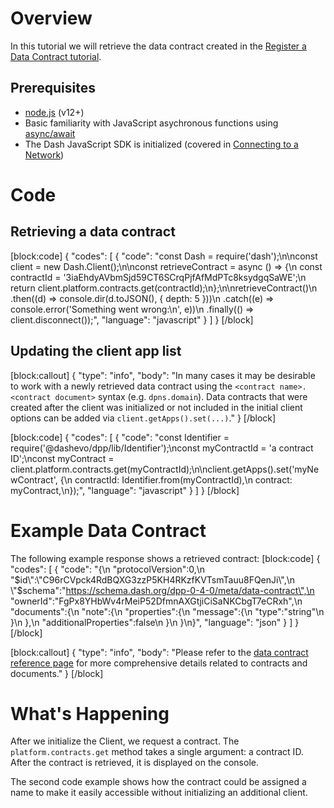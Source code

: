 # Overview

In this tutorial we will retrieve the data contract created in the [Register a Data Contract tutorial](tutorial-register-a-data-contract).

## Prerequisites
- [node.js](https://nodejs.org/en/) (v12+)
- Basic familiarity with JavaScript asychronous functions using [async/await](https://developer.mozilla.org/en-US/docs/Learn/JavaScript/Asynchronous/Async_await)
- The Dash JavaScript SDK is initialized (covered in [Connecting to a Network](tutorial-connecting-to-testnet))

# Code

## Retrieving a data contract
[block:code]
{
  "codes": [
    {
      "code": "const Dash = require('dash');\n\nconst client = new Dash.Client();\n\nconst retrieveContract = async () => {\n  const contractId = '3iaEhdyAVbmSjd59CT6SCrqPjfAfMdPTc8ksydgqSaWE';\n  return client.platform.contracts.get(contractId);\n};\n\nretrieveContract()\n  .then((d) => console.dir(d.toJSON(), { depth: 5 }))\n  .catch((e) => console.error('Something went wrong:\\n', e))\n  .finally(() => client.disconnect());",
      "language": "javascript"
    }
  ]
}
[/block]
## Updating the client app list
[block:callout]
{
  "type": "info",
  "body": "In many cases it may be desirable to work with a newly retrieved data contract using the `<contract name>.<contract document>` syntax (e.g. `dpns.domain`). Data contracts that were created after the client was initialized or not included in the initial client options can be added via `client.getApps().set(...)`."
}
[/block]

[block:code]
{
  "codes": [
    {
      "code": "const Identifier = require('@dashevo/dpp/lib/Identifier');\nconst myContractId = 'a contract ID';\nconst myContract = client.platform.contracts.get(myContractId);\n\nclient.getApps().set('myNewContract', {\n  contractId: Identifier.from(myContractId),\n  contract: myContract,\n});",
      "language": "javascript"
    }
  ]
}
[/block]
# Example Data Contract

The following example response shows a retrieved contract:
[block:code]
{
  "codes": [
    {
      "code": "{\n   \"protocolVersion\":0,\n   \"$id\":\"C96rCVpck4RdBQXG3zzP5KH4RKzfKVTsmTauu8FQenJi\",\n   \"$schema\":\"https://schema.dash.org/dpp-0-4-0/meta/data-contract\",\n   \"ownerId\":\"FgPx8YHbWv4rMeiP52DfmnAXGtjiCiSaNKCbgT7eCRxh\",\n   \"documents\":{\n      \"note\":{\n         \"properties\":{\n            \"message\":{\n               \"type\":\"string\"\n            }\n         },\n         \"additionalProperties\":false\n      }\n   }\n}",
      "language": "json"
    }
  ]
}
[/block]

[block:callout]
{
  "type": "info",
  "body": "Please refer to the [data contract reference page](reference-data-contracts) for more comprehensive details related to contracts and documents."
}
[/block]
# What's Happening

After we initialize the Client, we request a contract. The `platform.contracts.get` method takes a single argument: a contract ID. After the contract is retrieved, it is displayed on the console.

The second code example shows how the contract could be assigned a name to make it easily accessible without initializing an additional client.